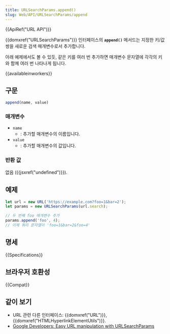 ```yaml
---
title: URLSearchParams.append()
slug: Web/API/URLSearchParams/append
---
```

{{ApiRef("URL API")}}

{{domxref("URLSearchParams")}} 인터페이스의 **`append()`** 메서드는 지정한 키/값 쌍을 새로운 검색 매개변수로서 추가합니다.

아래 예제에서도 볼 수 있듯, 같은 키를 여러 번 추가하면 매개변수 문자열에 각각의 키와 함께 여러 번 나타나게 됩니다.

{{availableinworkers}}

## 구문

```js
append(name, value)
```

### 매개변수

- `name`
  - : 추가할 매개변수의 이름입니다.
- `value`
  - : 추가할 매개변수의 값입니다.

### 반환 값

없음 ({{jsxref("undefined")}}).

## 예제

```js
let url = new URL('https://example.com?foo=1&bar=2');
let params = new URLSearchParams(url.search);

// 두 번째 foo 매개변수 추가
params.append('foo', 4);
// 이제 쿼리 문자열이 'foo=1&bar=2&foo=4'
```

## 명세

{{Specifications}}

## 브라우저 호환성

{{Compat}}

## 같이 보기

- URL 관련 다른 인터페이스: {{domxref("URL")}}, {{domxref("HTMLHyperlinkElementUtils")}}.
- [Google Developers: Easy URL manipulation with URLSearchParams](https://developer.chrome.com/blog/urlsearchparams/)
